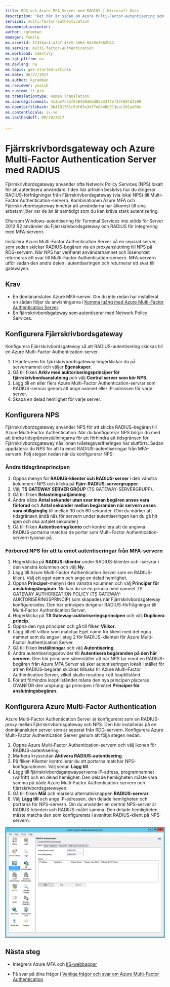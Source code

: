 ```yaml
---
title: RDG och Azure MFA Server med RADIUS | Microsoft Docs
description: "Det här är sidan om Azure Multi-Factor-autentisering som beskriver hur du distribuerar Fjärrskrivbordsgateway (RDG) och Azure Multi-Factor Authentication Server med RADIUS."
services: multi-factor-authentication
documentationcenter: 
author: kgremban
manager: femila
ms.assetid: f2354ac4-a3a7-48e5-a86d-84a9e5682b42
ms.service: multi-factor-authentication
ms.workload: identity
ms.tgt_pltfrm: na
ms.devlang: na
ms.topic: get-started-article
ms.date: 06/27/2017
ms.author: kgremban
ms.reviewer: yossib
ms.custom: it-pro
ms.translationtype: Human Translation
ms.sourcegitcommit: 4c2be7c35f678430d0ad83a3374ef25f68fd2509
ms.openlocfilehash: 3b4181701c5df03a3df7e0446b313eac201ad99e
ms.contentlocale: sv-se
ms.lasthandoff: 09/20/2017

---
```

# <a name="remote-desktop-gateway-and-azure-multi-factor-authentication-server-using-radius"></a>Fjärrskrivbordsgateway och Azure Multi-Factor Authentication Server med RADIUS
Fjärrskrivbordsgateway använder ofta Network Policy Services (NPS) lokalt för att autentisera användare. I den här artikeln beskrivs hur du dirigerar RADIUS-förfrågningar från Fjärrskrivbordsgateway (via lokal NPS) till Multi-Factor Authentication-servern. Kombinationen Azure MFA och Fjärrskrivbordsgateway innebär att användarna har åtkomst till sina arbetsmiljöer var de än är samtidigt som du kan kräva stark autentisering. 

Eftersom Windows-autentisering för Terminal Services inte stöds för Server 2012 R2 använder du Fjärrskrivbordsgateway och RADIUS för integrering med MFA-servern. 

Installera Azure Multi-Factor Authentication Server på en separat server, som sedan skickar RADIUS-begäran via en proxyanslutning till NPS på RDG-servern. När NPS har verifierat användarnamnet och lösenordet returneras ett svar till Multi-Factor Authentication-servern. MFA-servern utför sedan den andra delen i autentiseringen och returnerar ett svar till gatewayen.

## <a name="prerequisites"></a>Krav

- En domänansluten Azure MFA-server. Om du inte redan har installerat en sådan följer du anvisningarna i [Komma igång med Azure Multi-Factor Authentication Server](multi-factor-authentication-get-started-server.md).
- En fjärrskrivbordsgateway som autentiserar med Network Policy Services.

## <a name="configure-the-remote-desktop-gateway"></a>Konfigurera Fjärrskrivbordsgateway
Konfigurera Fjärrskrivbordsgateway så att RADIUS-autentisering skickas till en Azure Multi-Factor Authentication-server. 

1. I Hanteraren för fjärrskrivbordsgateway högerklickar du på servernamnet och väljer **Egenskaper**.
2. Gå till fliken **Arkiv med auktoriseringsprinciper för fjärrskrivbordsanslutning** och välj **Central server som kör NPS**. 
3. Lägg till en eller flera Azure Multi-Factor Authentication-servrar som RADIUS-servrar genom att ange namnet eller IP-adressen för varje server. 
4. Skapa en delad hemlighet för varje server.

## <a name="configure-nps"></a>Konfigurera NPS
Fjärrskrivbordsgateway använder NPS för att skicka RADIUS-begäran till Azure Multi-Factor Authentication. När du konfigurerar NPS börjar du med att ändra tidsgränsinställningarna för att förhindra att tidsgränsen för Fjärrskrivbordsgateway nås innan tvåstegsverifieringen har slutförts. Sedan uppdaterar du NPS för att ta emot RADIUS-autentiseringar från MFA-servern. Följ stegen nedan när du konfigurerar NPS:

### <a name="modify-the-timeout-policy"></a>Ändra tidsgränsprincipen

1. Öppna menyn för **RADIUS-klienter och RADIUS-server** i den vänstra kolumnen i NPS och klicka på **Fjärr-RADIUS-servergrupper**. 
2. Välj **TS GATEWAY SERVER GROUP** (TS GATEWAY-SERVERGRUPP). 
3. Gå till fliken **Belastningsutjämning**. 
4. Ändra både **Antal sekunder utan svar innan begäran anses vara förlorad** och **Antal sekunder mellan begäranden när servern anses vara otillgänglig** till mellan 30 och 60 sekunder. (Om du märker att tidsgränsen ändå nås för servern under autentiseringen kan du gå hit igen och öka antalet sekunder.)
5. Gå till fliken **Autentisering/konto** och kontrollera att de angivna RADIUS-portarna matchar de portar som Multi-Factor Authentication-servern lyssnar på.

### <a name="prepare-nps-to-receive-authentications-from-the-mfa-server"></a>Förbered NPS för att ta emot autentiseringar från MFA-servern

1. Högerklicka på **RADIUS-klienter** under RADIUS-klienter och -servrar i den vänstra kolumnen och välj **Ny**.
2. Lägg till Azure Multi-Factor Authentication Server som en RADIUS-klient. Välj ett eget namn och ange en delad hemlighet.
3. Öppna **Principer**-menyn i den vänstra kolumnen och välj **Principer för anslutningsbegäran**. Nu kan du se en princip med namnet TS GATEWAY AUTHORIZATION POLICY (TS GATEWAY-AUKTORISERINGSPRINCIP) som skapades när Fjärrskrivbordsgateway konfigurerades. Den här principen dirigerar RADIUS-förfrågningar till Multi-Factor Authentication Server.
4. Högerklicka på **TS Gateway-auktoriseringsprincipen** och välj **Duplicera princip**. 
5. Öppna den nya principen och gå till fliken **Villkor**.
6. Lägg till ett villkor som matchar Eget namn för klient med det egna namnet som du angav i steg 2 för RADIUS-klienten för Azure Multi-Factor Authentication Server. 
7. Gå till fliken **Inställningar** och välj **Autentisering**.
8. Ändra autentiseringsprovider till **Autentisera begäranden på den här servern**. Den här principen säkerställer att när NPS tar emot en RADIUS-begäran från Azure MFA Server så sker autentiseringen lokalt i stället för att en RADIUS-begäran skickas tillbaka till Azure Multi-Factor Authentication Server, vilket skulle resultera i ett looptillstånd. 
9. För att förhindra looptillståndet måste den nya principen placeras OVANFÖR den ursprungliga principen i fönstret **Principer för anslutningsbegäran**.

## <a name="configure-azure-multi-factor-authentication"></a>Konfigurera Azure Multi-Factor Authentication

Azure Multi-Factor Authentication Server är konfigurerat som en RADIUS-proxy mellan Fjärrskrivbordsgateway och NPS.  Den bör installeras på en domänansluten server som är separat från RDG-servern. Konfigurera Azure Multi-Factor Authentication Server genom att följa stegen nedan.

1. Öppna Azure Multi-Factor Authentication-servern och välj ikonen för RADIUS-autentisering. 
2. Markera kryssrutan **Aktivera RADIUS-autentisering**.
3. På fliken Klienter kontrollerar du att portarna matchar NPS-konfigurationen. Välj sedan **Lägg till**.
4. Lägg till fjärrskrivbordsgatewayserverns IP-adress, programnamnet (valfritt) och en delad hemlighet. Den delade hemligheten måste vara samma på både Azure Multi-Factor Authentication-servern och fjärrskrivbordsgatewayen.
3. Gå till fliken **Mål** och markera alternativknappen **RADIUS-servrar**.
4. Välj **Lägg till** och ange IP-adressen, den delade hemligheten och portarna för NPS-servern. Om du använder en central NPS-server är RADIUS-klienten och RADIUS-målet samma. Den delade hemligheten måste matcha den som konfigurerats i avsnittet RADIUS-klient på NPS-servern.

![RADIUS-autentisering](./media/multi-factor-authentication-get-started-server-rdg/radius.png)

## <a name="next-steps"></a>Nästa steg

- Integrera Azure MFA och [IIS-webbappar](multi-factor-authentication-get-started-server-iis.md)

- Få svar på dina frågor i [Vanliga frågor och svar om Azure Multi-Factor Authentication](multi-factor-authentication-faq.md)

